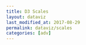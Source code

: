 ```yaml
---
title: D3 Scales
layout: dataviz
last_modified_at: 2017-08-29
permalink: dataviz/scales
categories: [adv]
---
```


